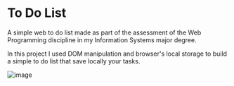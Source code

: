 # To Do List
A simple web to do list made as part of the assessment of the Web Programming discipline in my Information Systems major degree.

In this project I used DOM manipulation and browser's local storage to build a simple to do list that save locally your tasks.

![image](https://user-images.githubusercontent.com/94007911/192712021-d7178908-e496-4408-bb00-ef1183a4fd9c.png)
